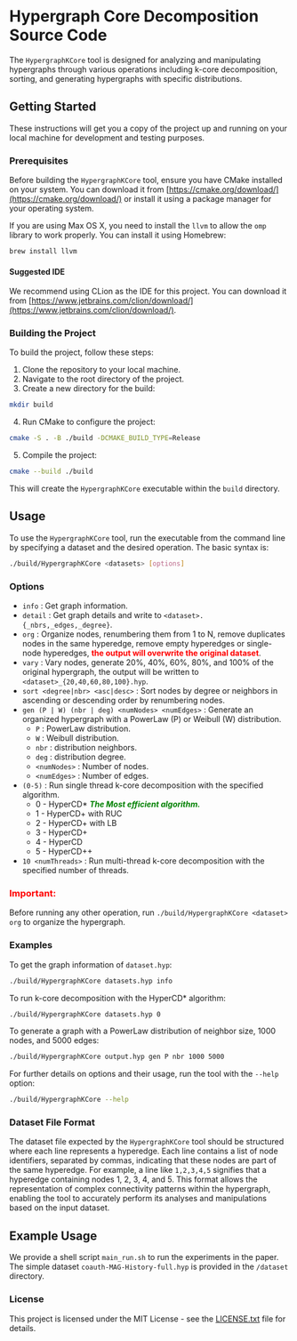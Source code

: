 
# Hypergraph Core Decomposition Source Code

The `HypergraphKCore` tool is designed for analyzing and manipulating hypergraphs through various operations including k-core decomposition, sorting, and generating hypergraphs with specific distributions.

## Getting Started

These instructions will get you a copy of the project up and running on your local machine for development and testing purposes.

### Prerequisites

Before building the `HypergraphKCore` tool, ensure you have CMake installed on your system. You can download it from [https://cmake.org/download/](https://cmake.org/download/) or install it using a package manager for your operating system.

If you are using Max OS X, you need to install the `llvm` to allow the `omp` library to work properly. You can install it using Homebrew:

```bash
brew install llvm
```



#### Suggested IDE
We recommend using CLion as the IDE for this project. You can download it from [https://www.jetbrains.com/clion/download/](https://www.jetbrains.com/clion/download/).

### Building the Project

To build the project, follow these steps:

1. Clone the repository to your local machine.
2. Navigate to the root directory of the project.
3. Create a new directory for the build:

```bash
mkdir build
```

4. Run CMake to configure the project:

```bash
cmake -S . -B ./build -DCMAKE_BUILD_TYPE=Release
```

5. Compile the project:

```bash
cmake --build ./build
```

This will create the `HypergraphKCore` executable within the `build` directory.

## Usage

To use the `HypergraphKCore` tool, run the executable from the command line by specifying a dataset and the desired operation. The basic syntax is:

```bash
./build/HypergraphKCore <datasets> [options]
```

### Options

- `info` : Get graph information.
- `detail` : Get graph details and write to `<dataset>.{_nbrs,_edges,_degree}`.
- `org` : Organize nodes, renumbering them from 1 to N, remove duplicates nodes in the same hyperedge, remove empty hyperedges or single-node hyperedges, <span style="color: red;">**the output will overwrite the original dataset**</span>.
- `vary` : Vary nodes, generate 20%, 40%, 60%, 80%, and 100% of the original hypergraph, the output will be written to `<dataset>_{20,40,60,80,100}.hyp`.
- `sort <degree|nbr> <asc|desc>` : Sort nodes by degree or neighbors in ascending or descending order by renumbering nodes.
- `gen (P | W) (nbr | deg) <numNodes> <numEdges>` : Generate an organized hypergraph with a PowerLaw (P) or Weibull (W) distribution.
  - `P` : PowerLaw distribution.
  - `W` : Weibull distribution.
  - `nbr` : distribution neighbors.
  - `deg` : distribution degree.
  - `<numNodes>` : Number of nodes.
  - `<numEdges>` : Number of edges.
- `(0-5)` : Run single thread k-core decomposition with the specified algorithm.
  - 0 - HyperCD* <span style="color: green;">**_The Most efficient algorithm._**</span>
  - 1 - HyperCD+ with RUC
  - 2 - HyperCD+ with LB
  - 3 - HyperCD+
  - 4 - HyperCD
  - 5 - HyperCD++
- `10 <numThreads>` : Run multi-thread k-core decomposition with the specified number of threads.

### <span style="color: red;">Important:</span>
Before running any other operation, run `./build/HypergraphKCore <dataset> org` to organize the hypergraph.

### Examples

To get the graph information of `dataset.hyp`:

```bash
./build/HypergraphKCore datasets.hyp info
```

To run k-core decomposition with the HyperCD* algorithm:

```bash
./build/HypergraphKCore datasets.hyp 0
```

To generate a graph with a PowerLaw distribution of neighbor size, 1000 nodes, and 5000 edges:

```bash
./build/HypergraphKCore output.hyp gen P nbr 1000 5000
```

For further details on options and their usage, run the tool with the `--help` option:

```bash
./build/HypergraphKCore --help
```

### Dataset File Format

The dataset file expected by the `HypergraphKCore` tool should be structured where each line represents a hyperedge. Each line contains a list of node identifiers, separated by commas, indicating that these nodes are part of the same hyperedge. For example, a line like `1,2,3,4,5` signifies that 
 a hyperedge containing nodes 1, 2, 3, 4, and 5. This format allows the representation of complex connectivity patterns within the hypergraph, enabling the tool to accurately perform its analyses and manipulations based on the input dataset.

## Example Usage

We provide a shell script `main_run.sh` to run the experiments in the paper. The simple dataset `coauth-MAG-History-full.hyp` is provided in the `/dataset` directory.

### License

This project is licensed under the MIT License - see the [LICENSE.txt](License.txt) file for details.
